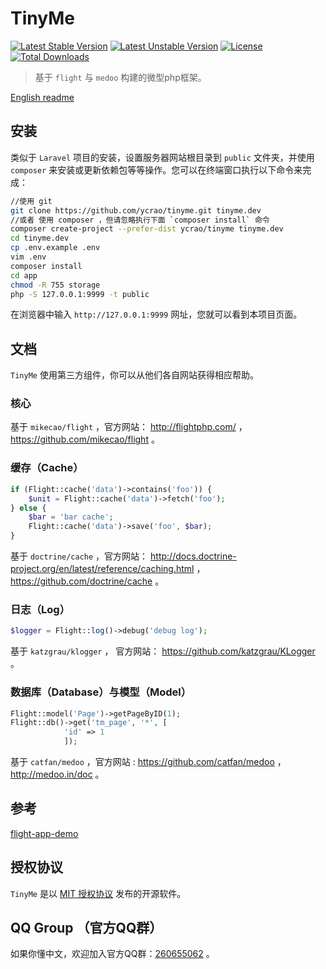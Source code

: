 # TinyMe

[![Latest Stable Version](https://poser.pugx.org/ycrao/tinyme/v/stable.svg?format=flat-square)](https://packagist.org/packages/ycrao/tinyme)
[![Latest Unstable Version](https://poser.pugx.org/ycrao/tinyme/v/unstable.svg?format=flat-square)](https://packagist.org/packages/ycrao/tinyme)
[![License](https://poser.pugx.org/ycrao/tinyme/license?format=flat-square)](https://packagist.org/packages/ycrao/tinyme)
[![Total Downloads](https://poser.pugx.org/ycrao/tinyme/downloads?format=flat-square)](https://packagist.org/packages/ycrao/tinyme)

>   基于 `flight` 与 `medoo` 构建的微型php框架。

[English readme](README.md)

## 安装

类似于 `Laravel` 项目的安装，设置服务器网站根目录到 `public` 文件夹，并使用 `composer` 来安装或更新依赖包等等操作。您可以在终端窗口执行以下命令来完成：

```bash
//使用 git
git clone https://github.com/ycrao/tinyme.git tinyme.dev
//或者 使用 composer ，但请忽略执行下面 `composer install` 命令
composer create-project --prefer-dist ycrao/tinyme tinyme.dev
cd tinyme.dev
cp .env.example .env
vim .env
composer install
cd app
chmod -R 755 storage
php -S 127.0.0.1:9999 -t public
```

在浏览器中输入 `http://127.0.0.1:9999` 网址，您就可以看到本项目页面。

## 文档

`TinyMe` 使用第三方组件，你可以从他们各自网站获得相应帮助。

### 核心

基于 `mikecao/flight` ，官方网站： http://flightphp.com/ ， https://github.com/mikecao/flight 。


### 缓存（Cache）

```php
if (Flight::cache('data')->contains('foo')) {
    $unit = Flight::cache('data')->fetch('foo');
} else {
    $bar = 'bar cache';
    Flight::cache('data')->save('foo', $bar);
}
```

基于 `doctrine/cache` ，官方网站： http://docs.doctrine-project.org/en/latest/reference/caching.html ， https://github.com/doctrine/cache 。

### 日志（Log）

```php
$logger = Flight::log()->debug('debug log');
```

基于 `katzgrau/klogger` ， 官方网站： https://github.com/katzgrau/KLogger 。


### 数据库（Database）与模型（Model）

```php
Flight::model('Page')->getPageByID(1);
Flight::db()->get('tm_page', '*', [
            'id' => 1
            ]);
```

基于 `catfan/medoo` ，官方网站 : https://github.com/catfan/medoo ， http://medoo.in/doc 。

## 参考

[flight-app-demo](https://github.com/xubodreamsky/flight-app-demo)

## 授权协议

`TinyMe` 是以 [MIT 授权协议](http://opensource.org/licenses/MIT) 发布的开源软件。

## QQ Group （官方QQ群）

如果你懂中文，欢迎加入官方QQ群：[260655062](http://shang.qq.com/wpa/qunwpa?idkey=c43a551e4bc0ff5c5051ec8f6d901ab21c1e89e3001d6cf0b0b4a28c0fa4d4f8) 。
